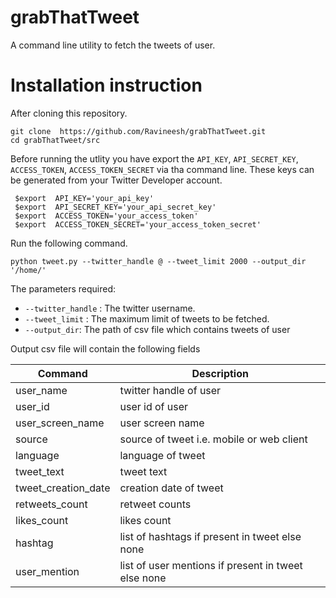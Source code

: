 # grabThatTweet

A command line utility to fetch the tweets of user.

# Installation instruction
After cloning this repository.

``` 
git clone  https://github.com/Ravineesh/grabThatTweet.git 
cd grabThatTweet/src 
```

Before running the utlity you have export the `API_KEY`, `API_SECRET_KEY`, `ACCESS_TOKEN`, `ACCESS_TOKEN_SECRET` via tha command line. These keys can be generated from your Twitter Developer account.
```
 $export  API_KEY='your_api_key'
 $export  API_SECRET_KEY='your_api_secret_key'
 $export  ACCESS_TOKEN='your_access_token'
 $export  ACCESS_TOKEN_SECRET='your_access_token_secret'
```


Run the following command.

 `` python tweet.py --twitter_handle @ --tweet_limit 2000 --output_dir '/home/' ``
 
 The parameters required:
- `--twitter_handle` : The twitter username.
- `--tweet_limit` : The maximum limit of tweets to be fetched.
- `--output_dir`: The path of csv file which contains tweets of user
 
Output csv file will contain the following fields

| Command | Description |
| --- | --- |
| user_name | twitter handle of user |
| user_id | user id of user |
| user_screen_name | user screen name |
| source | source of tweet i.e. mobile or web client |
| language | language of tweet |
| tweet_text | tweet text |
| tweet_creation_date | creation date of tweet |
| retweets_count | retweet counts |
| likes_count | likes count |
| hashtag | list of hashtags if present in tweet else none |
| user_mention | list of user mentions if present in tweet else none |

